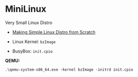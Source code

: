 # MiniLinux

Very Small Linux Distro

* [Making Simple Linux Distro from Scratch](https://www.youtube.com/watch?v=QlzoegSuIzg)

* Linux Kernel: `bzImage`
* BusyBox: `init.cpio`

**QEMU:**
```
.\qemu-system-x86_64.exe -kernel bzImage -initrd init.cpio
```
